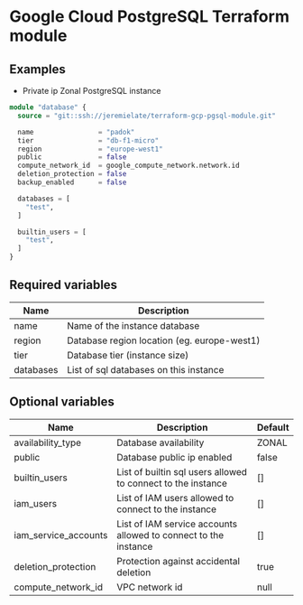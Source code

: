 # Google Cloud PostgreSQL Terraform module

## Examples

* Private ip Zonal PostgreSQL instance
```terraform
module "database" {
  source = "git::ssh://jeremielate/terraform-gcp-pgsql-module.git"

  name                = "padok"
  tier                = "db-f1-micro"
  region              = "europe-west1"
  public              = false
  compute_network_id  = google_compute_network.network.id
  deletion_protection = false
  backup_enabled      = false

  databases = [
    "test",
  ]

  builtin_users = [
    "test",
  ]
}
```


## Required variables
| Name      | Description                                 |
| --------- | ------------------------------------------- |
| name      | Name of the instance database               |
| region    | Database region location (eg. europe-west1) |
| tier      | Database tier (instance size)               |
| databases | List of sql databases on this instance      |

## Optional variables
| Name      | Description                                 | Default |
| --------- | ------------------------------------------- | ------- |
| availability_type      | Database availability              | ZONAL |
| public      | Database public ip enabled              | false |
| builtin_users      | List of builtin sql users allowed to connect to the instance | [] |
| iam_users      | List of IAM users allowed to connect to the instance | [] |
| iam_service_accounts      | List of IAM service accounts allowed to connect to the instance | [] |
| deletion_protection      | Protection against accidental deletion | true |
| compute_network_id | VPC network id | null |
